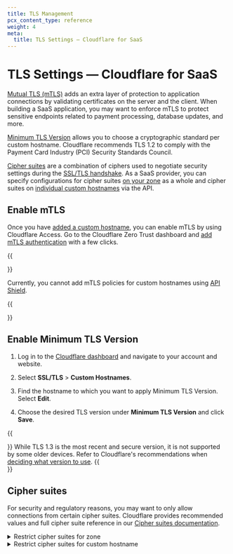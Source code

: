 ```yaml
---
title: TLS Management
pcx_content_type: reference
weight: 4
meta:
  title: TLS Settings — Cloudflare for SaaS
---
```


# TLS Settings — Cloudflare for SaaS

[Mutual TLS (mTLS)](https://www.cloudflare.com/learning/access-management/what-is-mutual-tls/) adds an extra layer of protection to application connections by validating certificates on the server and the client. When building a SaaS application, you may want to enforce mTLS to protect sensitive endpoints related to payment processing, database updates, and more.

[Minimum TLS Version](/ssl/edge-certificates/additional-options/minimum-tls/) allows you to choose a cryptographic standard per custom hostname. Cloudflare recommends TLS 1.2 to comply with the Payment Card Industry (PCI) Security Standards Council. 

[Cipher suites](/ssl/reference/cipher-suites/) are a combination of ciphers used to negotiate security settings during the [SSL/TLS handshake](https://www.cloudflare.com/learning/ssl/what-happens-in-a-tls-handshake/). As a SaaS provider, you can specify configurations for cipher suites [on your zone](https://api.cloudflare.com/#zone-settings-change-ciphers-setting) as a whole and cipher suites on [individual custom hostnames](https://api.cloudflare.com/#custom-hostname-for-a-zone-create-custom-hostname) via the API.

## Enable mTLS

Once you have [added a custom hostname](/cloudflare-for-platforms/cloudflare-for-saas/start/getting-started/), you can enable mTLS by using Cloudflare Access. Go to the Cloudflare Zero Trust dashboard and [add mTLS authentication](/cloudflare-one/identity/devices/access-integrations/mutual-tls-authentication/) with a few clicks.

{{<Aside type="note">}}

Currently, you cannot add mTLS policies for custom hostnames using [API Shield](/api-shield/security/mtls/).

{{</Aside>}}

## Enable Minimum TLS Version

1. Log in to the [Cloudflare dashboard](https://dash.cloudflare.com) and navigate to your account and website.

2. Select **SSL/TLS** > **Custom Hostnames**.

3. Find the hostname to which you want to apply Minimum TLS Version. Select **Edit**.

4. Choose the desired TLS version under **Minimum TLS Version** and click **Save**.

{{<Aside type="note">}}
While TLS 1.3 is the most recent and secure version, it is not supported by some older devices. Refer to Cloudflare's recommendations when [deciding what version to use](/ssl/edge-certificates/additional-options/minimum-tls/#decide-what-version-to-use).
{{</Aside>}}

## Cipher suites

For security and regulatory reasons, you may want to only allow connections from certain cipher suites. Cloudflare provides recommended values and full cipher suite reference in our [Cipher suites documentation](/ssl/reference/cipher-suites/).

<details>
<summary>Restrict cipher suites for zone</summary>
<div>

Refer to [change ciphers setting on a zone](https://api.cloudflare.com/#zone-settings-change-ciphers-setting).

</div>
</details>

<details>
<summary>Restrict cipher suites for custom hostname</summary>
<div>

Refer to [SSL properties of a custom hostname](https://api.cloudflare.com/#custom-hostname-for-a-zone-edit-custom-hostname).

</div>
</details>
